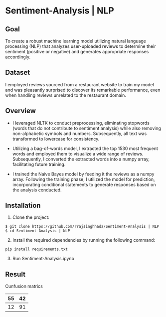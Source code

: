 # Sentiment-Analysis | NLP

## Goal 
To create a robust machine learning model utilizing natural language processing (NLP) that analyzes user-uploaded reviews to determine their sentiment (positive or negative) and generates appropriate responses accordingly.

## Dataset
I employed reviews sourced from a restaurant website to train my model and was pleasantly surprised to discover its remarkable performance, even when handling reviews unrelated to the restaurant domain.

## Overview 
* I leveraged NLTK to conduct preprocessing, eliminating stopwords (words that do not contribute to sentiment analysis) while also removing non-alphabetic symbols and numbers. Subsequently, all text was transformed to lowercase for consistency.

* Utilizing a bag-of-words model, I extracted the top 1530 most frequent words and employed them to visualize a wide range of reviews. Subsequently, I converted the extracted words into a numpy array, facilitating future training.

* I trained the Naive Bayes model by feeding it the reviews as a numpy array. Following the training phase, I utilized the model for prediction, incorporating conditional statements to generate responses based on the analysis conducted.

## Installation


1. Clone the project:
```
$ git clone https://github.com/rrajsinghhada/Sentiment-Analysis | NLP
$ cd Sentiment-Analysis | NLP
```
2. Install the required dependencies by running the following command:
```
pip install requirements.txt
```
3. Run Sentiment-Analysis.ipynb

 ## Result
 Cunfusion matrics

| 55 | 42 |
| -- | -- |
| 12 | 91 |

